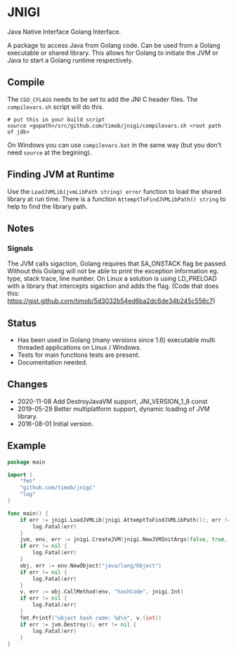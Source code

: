 # JNIGI
Java Native Interface Golang Interface.

A package to access Java from Golang code. Can be used from a Golang executable or shared library.
This allows for Golang to initiate the JVM or Java to start a Golang runtime respectively.

## Compile
The `CGO_CFLAGS` needs to be set to add the JNI C header files. The `compilevars.sh` script will do
this.
```
# put this in your build script
source <gopath>/src/github.com/timob/jnigi/compilevars.sh <root path of jdk>
```

On Windows you can use `compilevars.bat` in the same way (but you don't need `source` at the begining).


## Finding JVM at Runtime
Use the `LoadJVMLib(jvmLibPath string) error` function to load the shared library at run time.
There is a function `AttemptToFindJVMLibPath() string` to help to find the library path.

## Notes
### Signals
The JVM calls sigaction, Golang requires that SA_ONSTACK flag be passed.
Without this Golang will not be able to print the exception information eg. type, stack trace, line number.
On Linux a solution is using LD_PRELOAD with a library that intercepts sigaction and adds the flag. (Code that does this: https://gist.github.com/timob/5d3032b54ed6ba2dc6de34b245c556c7)

## Status
* Has been used in Golang (many versions since 1.6) executable multi threaded applications on Linux / Windows.
* Tests for main functions tests are present.
* Documentation needed.

## Changes
* 2020-11-08 Add DestroyJavaVM support, JNI_VERSION_1_8 const
* 2019-05-29 Better multiplatform support, dynamic loading of JVM library.
* 2016-08-01 Initial version.

## Example

```` go
package main

import (
    "fmt"
    "github.com/timob/jnigi"
    "log"
)

func main() {
    if err := jnigi.LoadJVMLib(jnigi.AttemptToFindJVMLibPath()); err != nil {
        log.Fatal(err)
    }
    jvm, env, err := jnigi.CreateJVM(jnigi.NewJVMInitArgs(false, true, jnigi.DEFAULT_VERSION, []string{"-Xcheck:jni"}))
    if err != nil {
        log.Fatal(err)
    }
    obj, err := env.NewObject("java/lang/Object")
    if err != nil {
        log.Fatal(err)
    }
    v, err := obj.CallMethod(env, "hashCode", jnigi.Int)
    if err != nil {
        log.Fatal(err)
    }
    fmt.Printf("object hash code: %d\n", v.(int))
    if err := jvm.Destroy(); err != nil {
        log.Fatal(err)
    }
}

````
